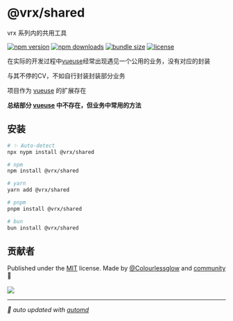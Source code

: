 # @vrx/shared

vrx 系列内的共用工具

<!-- automd:badges color="green" license licenseBranch  bundlephobia packagephobia -->

[![npm version](https://img.shields.io/npm/v/@vrx/shared?color=green)](https://npmjs.com/package/@vrx/shared)
[![npm downloads](https://img.shields.io/npm/dm/@vrx/shared?color=green)](https://npmjs.com/package/@vrx/shared)
[![bundle size](https://img.shields.io/bundlephobia/minzip/@vrx/shared?color=green)](https://bundlephobia.com/package/@vrx/shared)
[![license](https://img.shields.io/github/license/vrx-vue/vrx?color=green)](https://github.com/vrx-vue/vrx/blob/true/LICENSE)

<!-- /automd -->

在实际的开发过程中[vueuse](https://vueuse.org/)经常出现遇见一个公用的业务，没有对应的封装

与其不停的CV，不如自行封装封装部分业务

项目作为 [vueuse](https://vueuse.org/) 的扩展存在

**总结部分 [vueuse](https://vueuse.org/) 中不存在，但业务中常用的方法**

## 安装

<!-- automd:pm-install  -->

```sh
# ✨ Auto-detect
npx nypm install @vrx/shared

# npm
npm install @vrx/shared

# yarn
yarn add @vrx/shared

# pnpm
pnpm install @vrx/shared

# bun
bun install @vrx/shared
```

<!-- /automd -->

## 贡献者
<!-- automd:contributors author="Colourlessglow" license="MIT" -->

Published under the [MIT](https://github.com/vrx-vue/vrx/blob/main/LICENSE) license.
Made by [@Colourlessglow](https://github.com/Colourlessglow) and [community](https://github.com/vrx-vue/vrx/graphs/contributors) 💛
<br><br>
<a href="https://github.com/vrx-vue/vrx/graphs/contributors">
<img src="https://contrib.rocks/image?repo=vrx-vue/vrx" />
</a>

<!-- /automd -->

<!-- automd:with-automd -->

---

_🤖 auto updated with [automd](https://automd.unjs.io)_

<!-- /automd -->
